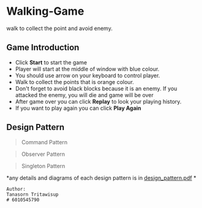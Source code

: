 # Walking-Game

walk to collect the point and avoid enemy.

## Game Introduction

- Click **Start** to start the game
- Player will start at the middle of window with blue colour.
- You should use arrow on your keyboard to control player.
- Walk to collect the points that is orange colour.
- Don't forget to avoid black blocks because it is an enemy. If you 
attacked the enemy, you will die and game will be over
- After game over you can click **Replay** to look your playing history.
- If you want to play again you can click **Play Again**

## Design Pattern
> Command Pattern

> Observer Pattern

> Singleton Pattern

*any details and diagrams of each design pattern is in 
[design_pattern.pdf](design_pattern.pdf) *
```
Author:
Tanasorn Tritawisup
# 6010545790
```